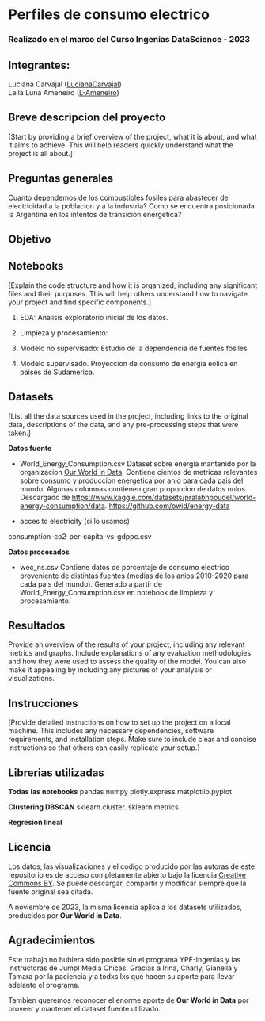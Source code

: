# Perfiles de consumo electrico

### Realizado en el marco del Curso Ingenias DataScience - 2023

## Integrantes: 
Luciana Carvajal ([LucianaCarvajal](https://github.com/LucianaCarvajal)) <br>
Leila Luna Ameneiro ([L-Ameneiro](https://github.com/L-Ameneiro))

## Breve descripcion del proyecto
[Start by providing a brief overview of the project, what it is about, and what it aims to achieve. This will help readers quickly understand what the project is all about.]


## Preguntas generales

Cuanto dependemos de los combustibles fosiles para abastecer de electricidad a la poblacion y a la industria? 
Como se encuentra posicionada la Argentina en los intentos de transicion energetica? 

## Objetivo 


## Notebooks

[Explain the code structure and how it is organized, including any significant files and their purposes. This will help others understand how to navigate your project and find specific components.]

1. EDA: Analisis exploratorio inicial de los datos. 

2. Limpieza y procesamiento:

3. Modelo no supervisado: Estudio de la dependencia de fuentes fosiles

4. Modelo supervisado. Proyeccion de consumo de energia eolica en paises de Sudamerica. 

## Datasets

[List all the data sources used in the project, including links to the original data, descriptions of the data, and any pre-processing steps that were taken.]

**Datos fuente**

- World_Energy_Consumption.csv
Dataset sobre energia mantenido por la organizacion [Our World in Data](https://ourworldindata.org/). Contiene cientos de metricas relevantes sobre consumo y produccion energetica por anio para cada pais del mundo. Algunas columnas contienen gran proporcion de datos nulos.  
Descargado de https://www.kaggle.com/datasets/pralabhpoudel/world-energy-consumption/data.
https://github.com/owid/energy-data

- acces to electricity (si lo usamos)

consumption-co2-per-capita-vs-gdppc.csv

**Datos procesados**
- wec_ns.csv
Contiene datos de porcentaje de consumo electrico proveniente de distintas fuentes (medias de los anios 2010-2020 para cada pais del mundo).
Generado a partir de World_Energy_Consumption.csv en notebook de limpieza y procesamiento. 

## Resultados

Provide an overview of the results of your project, including any relevant metrics and graphs. Include explanations of any evaluation methodologies and how they were used to assess the quality of the model. You can also make it appealing by including any pictures of your analysis or visualizations.


## Instrucciones
[Provide detailed instructions on how to set up the project on a local machine. This includes any necessary dependencies, software requirements, and installation steps. Make sure to include clear and concise instructions so that others can easily replicate your setup.]

## Librerias utilizadas

**Todas las notebooks**
pandas
numpy
plotly.express
matplotlib.pyplot

**Clustering DBSCAN**
sklearn.cluster.
sklearn.metrics

**Regresion lineal**


## Licencia

Los datos, las visualizaciones y el codigo producido por las autoras de este repositorio es de acceso completamente abierto bajo la licencia [Creative Commons BY](https://creativecommons.org/licenses/by/4.0/). Se puede descargar, compartir y modificar siempre que la fuente original sea citada. 

A noviembre de 2023, la misma licencia aplica a los datasets utilizados, producidos por **Our World in Data**. 

## Agradecimientos
Este trabajo no hubiera sido posible sin el programa YPF-Ingenias y las instructoras de Jump! Media Chicas. 
Gracias a Irina, Charly, Gianella y Tamara por la paciencia y a todxs lxs que hacen su aporte para llevar adelante el programa.  

Tambien queremos reconocer el enorme aporte de **Our World in Data** por proveer y mantener el dataset fuente utilizado. 



